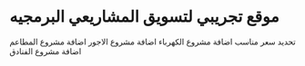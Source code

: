 # موقع تجريبي لتسويق المشاريعي البرمجيه
تحديد سعر مناسب 
اضافة مشروع الكهرباء
اضافة مشروع الاجور 
اضافة مشروع المطاعم
اضافة مشروع الفنادق 
